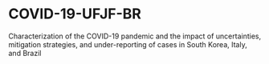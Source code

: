 # COVID-19-UFJF-BR
Characterization of the COVID-19 pandemic and the impact of uncertainties, mitigation strategies, and under-reporting of cases in South Korea, Italy, and Brazil
